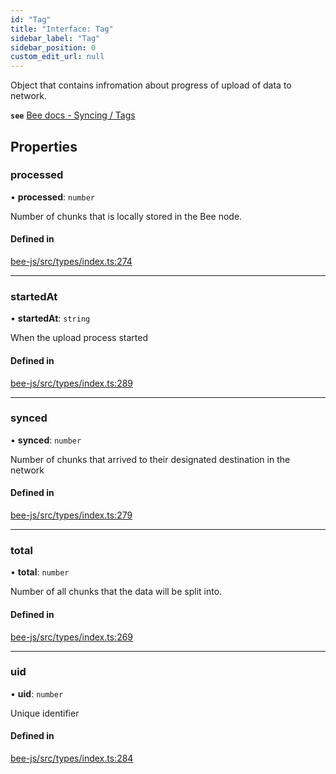 ```yaml
---
id: "Tag"
title: "Interface: Tag"
sidebar_label: "Tag"
sidebar_position: 0
custom_edit_url: null
---
```


Object that contains infromation about progress of upload of data to network.

**`see`** [Bee docs - Syncing / Tags](https://docs.ethswarm.org/docs/access-the-swarm/syncing)

## Properties

### processed

• **processed**: `number`

Number of chunks that is locally stored in the Bee node.

#### Defined in

[bee-js/src/types/index.ts:274](https://github.com/ethersphere/bee-js/blob/2c8b9d1/src/types/index.ts#L274)

___

### startedAt

• **startedAt**: `string`

When the upload process started

#### Defined in

[bee-js/src/types/index.ts:289](https://github.com/ethersphere/bee-js/blob/2c8b9d1/src/types/index.ts#L289)

___

### synced

• **synced**: `number`

Number of chunks that arrived to their designated destination in the network

#### Defined in

[bee-js/src/types/index.ts:279](https://github.com/ethersphere/bee-js/blob/2c8b9d1/src/types/index.ts#L279)

___

### total

• **total**: `number`

Number of all chunks that the data will be split into.

#### Defined in

[bee-js/src/types/index.ts:269](https://github.com/ethersphere/bee-js/blob/2c8b9d1/src/types/index.ts#L269)

___

### uid

• **uid**: `number`

Unique identifier

#### Defined in

[bee-js/src/types/index.ts:284](https://github.com/ethersphere/bee-js/blob/2c8b9d1/src/types/index.ts#L284)
